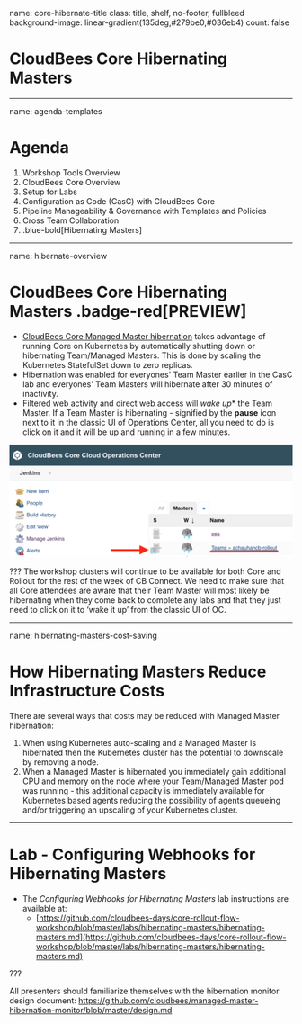 name: core-hibernate-title
class: title, shelf, no-footer, fullbleed
background-image: linear-gradient(135deg,#279be0,#036eb4)
count: false

# CloudBees Core Hibernating Masters

---
name: agenda-templates
# Agenda

1. Workshop Tools Overview
2. CloudBees Core Overview
3. Setup for Labs
4. Configuration as Code (CasC) with CloudBees Core
5. Pipeline Manageability & Governance with Templates and Policies
6. Cross Team Collaboration
7. .blue-bold[Hibernating Masters]

---
name: hibernate-overview

# CloudBees Core Hibernating Masters .badge-red[PREVIEW]

* [CloudBees Core Managed Master hibernation](https://docs.cloudbees.com/docs/cloudbees-core/latest/cloud-admin-guide/managing-masters#_hibernation_in_managed_masters) takes advantage of running Core on Kubernetes by automatically shutting down or hibernating Team/Managed Masters. This is done by scaling the Kubernetes StatefulSet down to zero replicas.
* Hibernation was enabled for everyones' Team Master earlier in the CasC lab and everyones' Team Masters will hibernate after 30 minutes of inactivity.
* Filtered web activity and direct web access will *wake up** the Team Master. If a Team Master is hibernating - signified by the **pause** icon next to it in the classic UI of Operations Center, all you need to do is click on it and it will be up and running in a few minutes.

![:scale 80%](img/hibernating-master.png)

???
The workshop clusters will continue to be available for both Core and Rollout for the rest of the week of CB Connect. We need to make sure that all Core attendees are aware that their Team Master will most likely be hibernating when they come back to complete any labs and that they just need to click on it to ‘wake it up’ from the classic UI of OC.

---
name: hibernating-masters-cost-saving

# How Hibernating Masters Reduce Infrastructure Costs

There are several ways that costs may be reduced with Managed Master hibernation:

1. When using Kubernetes auto-scaling and a Managed Master is hibernated then the Kubernetes cluster has the potential to downscale by removing a node.
2. When a Managed Master is hibernated you immediately gain additional CPU and memory on the node where your Team/Managed Master pod was running - this additional capacity is immediately available for Kubernetes based agents reducing the possibility of agents queueing and/or triggering an upscaling of your Kubernetes cluster. 

---

# Lab - Configuring Webhooks for Hibernating Masters

* The *Configuring Webhooks for Hibernating Masters* lab instructions are available at: 
  * [https://github.com/cloudbees-days/core-rollout-flow-workshop/blob/master/labs/hibernating-masters/hibernating-masters.md](https://github.com/cloudbees-days/core-rollout-flow-workshop/blob/master/labs/hibernating-masters/hibernating-masters.md)

???

All presenters should familiarize themselves with the hibernation monitor design document: https://github.com/cloudbees/managed-master-hibernation-monitor/blob/master/design.md 